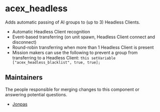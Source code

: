 acex_headless
============

Adds automatic passing of AI groups to (up to 3) Headless Clients.
- Automatic Headless Client recognition
- Event-based transferring (on unit spawn, Headless Client connect and disconnect)
- Round-robin transferring when more than 1 Headless Client is present
- Mission makers can use the following to prevent a group from transferring to a Headless Client:
    `this setVariable ["acex_headless_blacklist", true, true];`


## Maintainers

The people responsible for merging changes to this component or answering potential questions.

- [Jonpas](http://github.com/jonpas)
